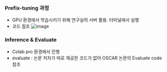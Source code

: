 ### Prefix-tuning 과정
- GPU 환경에서 학습시키기 위해 연구실의 서버 활용. 터미널에서 실행
- 코드 참조
![image](https://github.com/dhye1/ETRI-research_intern/assets/96327142/6459cae1-338e-4d1a-8381-2f62d8804fd6)


### Inference & Evaluate
- Colab pro 환경에서 진행
- evaluate : 논문 저자가 따로 제공한 코드가 없어 OSCAR 논문의 Evaluate code 참조

